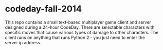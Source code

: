 codeday-fall-2014
===================

This repo contains a small text-based multiplayer game client and server designed during a 24-hour CodeDay. There are selectable characters with specific moves that cause various types of damage to other characters. The client runs on anything that runs Python 2 - you just need to enter the server ip address.
